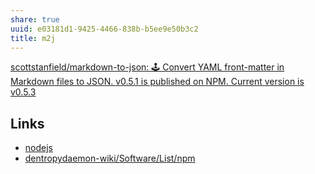 ```yaml
---
share: true
uuid: e03181d1-9425-4466-838b-b5ee9e50b3c2
title: m2j
---
```

[scottstanfield/markdown-to-json: 🕹️ Convert YAML front-matter in Markdown files to JSON. v0.5.1 is published on NPM. Current version is v0.5.3](https://github.com/scottstanfield/markdown-to-json)


## Links

* [nodejs](../94377dc4-14fb-44cd-9892-4cf3cff78726)
* [dentropydaemon-wiki/Software/List/npm](../dentropydaemon-wiki/Software/List/npm)